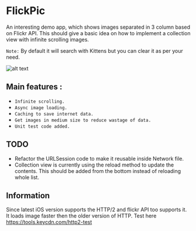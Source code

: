# FlickPic
An interesting demo app, which shows images separated in 3 column based on Flickr API. This should give a basic idea on how to implement a collection view with infinite scrolling images. 

`Note:` By default it will search with Kittens but you can clear it as per your need.

![alt text][demo]

## Main features :

* `Infinite scrolling.`
* `Async image loading.`
* `Caching to save internet data.`
* `Get images in medium size to reduce wastage of data.`
* `Unit test code added.`

## TODO

* Refactor the URLSession code to make it reusable inside Network file.
* Collection view is currently using the reload method to update the contents. This should be added from the bottom instead of reloading whole list.


## Information

Since latest iOS version supports the HTTP/2 and flickr API too supports it. It loads image faster then the older version of HTTP. Test here https://tools.keycdn.com/http2-test



[demo]: https://github.com/mdaslamansari2008/Flick-Pic/blob/master/ReadMeAsset/demo.gif "Demonstration of current app"

